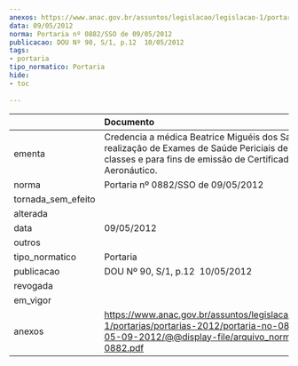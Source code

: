 ```yaml
---
anexos: https://www.anac.gov.br/assuntos/legislacao/legislacao-1/portarias/portarias-2012/portaria-no-0882-sso-de-05-09-2012/@@display-file/arquivo_norma/PA2012-0882.pdf
data: 09/05/2012
norma: Portaria nº 0882/SSO de 09/05/2012
publicacao: DOU Nº 90, S/1, p.12  10/05/2012
tags:
- portaria
tipo_normatico: Portaria
hide: 
- toc 
 
---
```


|                    | Documento                                                                                                                                                                   |
|:-------------------|:----------------------------------------------------------------------------------------------------------------------------------------------------------------------------|
| ementa             | Credencia a médica Beatrice Miguéis dos Santos, para a realização de Exames de Saúde Periciais de 2ª e 4ª classes e para fins de emissão de Certificado Médico Aeronáutico. |
| norma              | Portaria nº 0882/SSO de 09/05/2012                                                                                                                                          |
| tornada_sem_efeito |                                                                                                                                                                             |
| alterada           |                                                                                                                                                                             |
| data               | 09/05/2012                                                                                                                                                                  |
| outros             |                                                                                                                                                                             |
| tipo_normatico     | Portaria                                                                                                                                                                    |
| publicacao         | DOU Nº 90, S/1, p.12  10/05/2012                                                                                                                                            |
| revogada           |                                                                                                                                                                             |
| em_vigor           |                                                                                                                                                                             |
| anexos             | https://www.anac.gov.br/assuntos/legislacao/legislacao-1/portarias/portarias-2012/portaria-no-0882-sso-de-05-09-2012/@@display-file/arquivo_norma/PA2012-0882.pdf           |